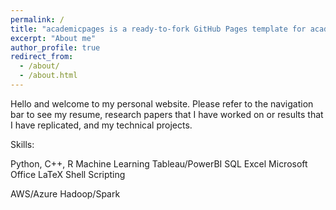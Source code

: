 ```yaml
---
permalink: /
title: "academicpages is a ready-to-fork GitHub Pages template for academic personal websites"
excerpt: "About me"
author_profile: true
redirect_from: 
  - /about/
  - /about.html
---
```


Hello and welcome to my personal website. Please refer to the navigation bar to see my resume, research papers that I have worked on or results that I have replicated, and my technical projects.

Skills:

Python, C++, R
Machine Learning
Tableau/PowerBI
SQL
Excel
Microsoft Office
LaTeX
Shell Scripting

AWS/Azure
Hadoop/Spark
